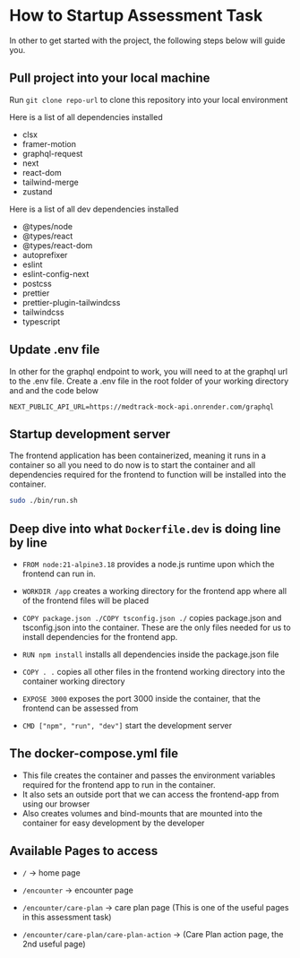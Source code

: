 # How to Startup Assessment Task

In other to get started with the project, the following steps below will guide you.

## Pull project into your local machine
Run ``git clone repo-url`` to clone this repository into your local environment

Here is a list of all dependencies installed
- clsx
- framer-motion
- graphql-request
- next
- react-dom
- tailwind-merge
- zustand

Here is a list of all dev dependencies installed
- @types/node
- @types/react
- @types/react-dom
- autoprefixer
- eslint
- eslint-config-next
- postcss
- prettier
- prettier-plugin-tailwindcss
- tailwindcss
- typescript

## Update .env file
In other for the graphql endpoint to work, you will need to at the graphql url to the .env file. Create a .env file in the root folder of your working directory and and the code below

```code
NEXT_PUBLIC_API_URL=https://medtrack-mock-api.onrender.com/graphql
```

## Startup development server
The frontend application has been containerized, meaning it runs in a container so all you need to do now is to start the container and all dependencies required for the frontend to function will be installed into the container.
```bash
sudo ./bin/run.sh
```

## Deep dive into what ``Dockerfile.dev`` is doing line by line
- ``FROM node:21-alpine3.18`` provides a node.js runtime upon which the frontend can run in.

- ``WORKDIR /app`` creates a working directory for the frontend app where all of the frontend files will be placed

- ``COPY package.json ./COPY tsconfig.json ./`` copies package.json and tsconfig.json into the container. These are the only files needed for us to install dependencies for the frontend app.

- ``RUN npm install`` installs all dependencies inside the package.json file

- ``COPY . .`` copies all other files in the frontend working directory into the container working directory

- ``EXPOSE 3000`` exposes the port 3000 inside the container, that the frontend can be assessed from

- ``CMD ["npm", "run", "dev"]`` start the development server

## The docker-compose.yml file

- This file creates the container and passes the environment variables required for the frontend app to run in the container. 
- It also sets an outside port that we can access the frontend-app from using our browser
- Also creates volumes and bind-mounts that are mounted into the container for easy development by the developer

## Available Pages to access

* `/` -> home page

* `/encounter` -> encounter page

* `/encounter/care-plan` -> care plan page (This is one of the useful pages in this assessment task)

* `/encounter/care-plan/care-plan-action` -> (Care Plan action page, the 2nd useful page)

